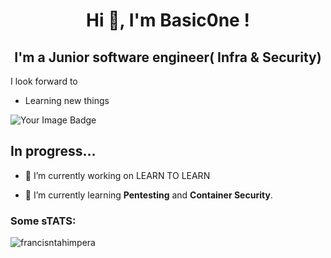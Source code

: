  
<h1 align="center">Hi 👋, I'm Basic0ne !</h1>

<h2 align="center">I'm a Junior software engineer( Infra & Security)</h2



## I look forward to 
* Learning new things

<p> <img src="https://tryhackme-badges.s3.amazonaws.com/BasicOne.png" alt="Your Image Badge" />  <a href="https://tryhackme.com/r/p/BasicOne"></a> </p>




## In progress...


- 🔭 I’m currently working on LEARN TO LEARN

- 🌱 I’m currently learning **Pentesting** and **Container Security**.

 



 <h3 align="left">Some sTATS:</h3><p>
<p><img align="left" src="https://github-readme-stats.vercel.app/api/top-langs?username=BasicOneCruisider&show_icons=true&locale=en&layout=compact" alt="" /></p> 
<p><img align="left" src="https://tryhackme.com/api/v2/badges/public-profile?userPublicId=1869331" alt="" />
</p> 


<p>&nbsp;<img align="left" src="https://github-readme-stats.vercel.app/api?username=BasicOneCruisider&show_icons=true&theme=synthwave" alt="francisntahimpera" /></p>  </p>



 



 

